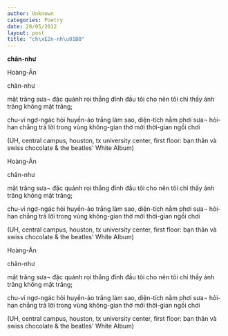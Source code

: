 ```yaml
---
author: Unknown
categories: Poetry
date: 28/05/2012
layout: post
title: "ch\xE2n-nh\u01B0"
---
```


**chân-như**

Hoàng-Ân



chân-như

mặt trăng sưa¬ đặc quánh
rọi thẳng đỉnh đầu tôi
cho nên tôi chỉ thấy
ánh trăng không mặt trăng;

chu-vi ngơ-ngác hỏi
huyền-ảo trắng làm sao,
diện-tích nằm phơi sưa¬
hỏi-han chẳng trả lời
trong vùng
không-gian thở
mời thời-gian ngồi chơi

(UH, central campus, houston, tx
university center, first floor:
bạn thân và swiss chocolate &
the beatles' White Album)

Hoàng-Ân



chân-như

mặt trăng sưa¬ đặc quánh
rọi thẳng đỉnh đầu tôi
cho nên tôi chỉ thấy
ánh trăng không mặt trăng;

chu-vi ngơ-ngác hỏi
huyền-ảo trắng làm sao,
diện-tích nằm phơi sưa¬
hỏi-han chẳng trả lời
trong vùng
không-gian thở
mời thời-gian ngồi chơi

(UH, central campus, houston, tx
university center, first floor:
bạn thân và swiss chocolate &
the beatles' White Album)

Hoàng-Ân



chân-như

mặt trăng sưa¬ đặc quánh
rọi thẳng đỉnh đầu tôi
cho nên tôi chỉ thấy
ánh trăng không mặt trăng;

chu-vi ngơ-ngác hỏi
huyền-ảo trắng làm sao,
diện-tích nằm phơi sưa¬
hỏi-han chẳng trả lời
trong vùng
không-gian thở
mời thời-gian ngồi chơi

(UH, central campus, houston, tx
university center, first floor:
bạn thân và swiss chocolate &
the beatles' White Album)
